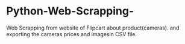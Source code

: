 # Python-Web-Scrapping-
Web Scrapping from website of Flipcart about  product(cameras).
and exporting the cameras prices and imagesin CSV file.
